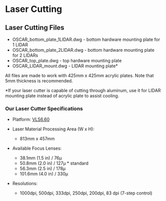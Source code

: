 # Laser Cutting

## Laser Cutting Files

- OSCAR_bottom_plate_1LIDAR.dwg	- bottom hardware mounting plate for 1 LIDAR
- OSCAR_bottom_plate_2LIDAR.dwg	- bottom hardware mounting plate for 2 LIDARs
- OSCAR_top_plate.dwg			- top hardware mounting plate
- OSCAR_LIDAR_mount.dwg	- LIDAR mounting plate*

All files are made to work with 425mm x 425mm acrylic plates. Note that 5mm thickness is recommended. 

*If your laser cutter is capable of cutting through aluminum, use it for LIDAR mounting plate instead of acrylic plate to assist cooling.

### Our Laser Cutter Specifications

- Platform: [VLS6.60](https://www.ulsinc.com/products/platforms/vls660)

- Laser Material Processing Area (W x H): 
  - 813mm x 457mm

- Available Focus Lenses: 
  - 38.1mm (1.5 in) / 76μ
  - 50.8mm (2.0 in) / 127μ * standard
  - 56.3mm (2.5 in) / 178μ
  - 101.6mm (4.0 in) / 330μ
- Resolutions:
  - 1000dpi, 500dpi, 333dpi, 250dpi, 200dpi, 83 dpi  (7-step control)

